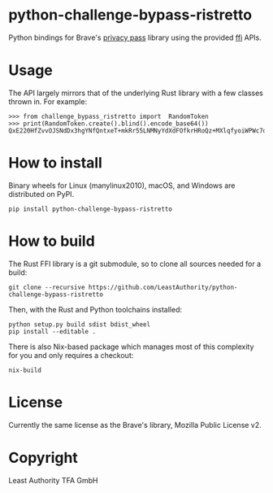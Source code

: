 # python-challenge-bypass-ristretto

Python bindings for Brave's [privacy pass](https://github.com/brave-intl/challenge-bypass-ristretto) library
using the provided [ffi](https://github.com/brave-intl/challenge-bypass-ristretto-ffi) APIs.

# Usage

The API largely mirrors that of the underlying Rust library with a few classes thrown in.
For example:

```
>>> from challenge_bypass_ristretto import  RandomToken
>>> print(RandomToken.create().blind().encode_base64())
QxE220HfZvvOJSNdDx3hgYNfQntxeT+mkRr55LNMNyYdXdFOfkrHRoQz+MXlqfyoiWPWc7dG3k4sa5ZWDv+9WtPkZf1uZVhTwBW4YKgyPXK3jj4Ig7kKDjcGMGtoCdgJ
```

# How to install

Binary wheels for Linux (manylinux2010), macOS, and Windows are distributed on PyPI.

```
pip install python-challenge-bypass-ristretto
```

# How to build

The Rust FFI library is a git submodule, so to clone all sources needed for a build:

```
git clone --recursive https://github.com/LeastAuthority/python-challenge-bypass-ristretto
```

Then, with the Rust and Python toolchains installed:

```
python setup.py build sdist bdist_wheel
pip install --editable .
```

There is also Nix-based package which manages most of this complexity for you and only requires a checkout:

```
nix-build
```

# License

Currently the same license as the Brave's library, Mozilla Public License v2.

# Copyright

Least Authority TFA GmbH
